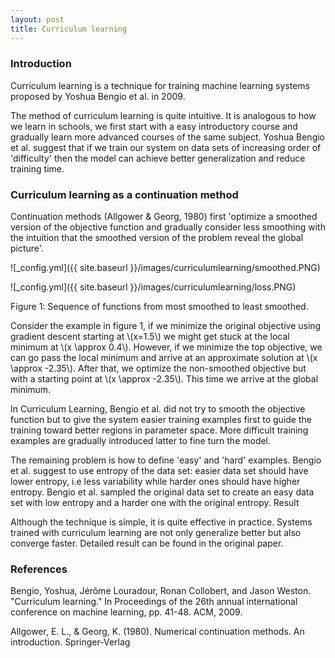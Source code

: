```yaml
---
layout: post
title: Curriculum learning
---
```


### Introduction

Curriculum learning is a technique for training machine learning systems  proposed by Yoshua Bengio et al. in 2009.

The method of curriculum learning is quite intuitive. It is analogous to how we learn in schools, we first start with a easy introductory course and gradually learn more advanced courses of the same subject. Yoshua Bengio et al. suggest that if we train our system on data sets of increasing order of 'difficulty' then the model can achieve better generalization and reduce training time.

### Curriculum learning as a continuation method

Continuation methods (Allgower & Georg, 1980) first 'optimize a smoothed version of the objective function and gradually consider less smoothing with the intuition that the smoothed version of the problem reveal the global picture'.

![_config.yml]({{ site.baseurl }}/images/curriculumlearning/smoothed.PNG)

![_config.yml]({{ site.baseurl }}/images/curriculumlearning/loss.PNG)

Figure 1: Sequence of functions from most smoothed to least smoothed.

Consider the example in figure 1, if we minimize the original objective using gradient descent starting at \\(x=1.5\\) we might get stuck at the local minimum at \\(x \approx 0.4\\). However, if we minimize the top objective, we can go pass the local minimum and arrive at an approximate solution at \\(x \approx -2.35\\). After that, we optimize the non-smoothed objective but with a starting point at \\(x \approx -2.35\\). This time we arrive at the global minimum.

In Curriculum Learning, Bengio et al. did not try to smooth the objective function but to give the system easier training examples first to guide the training toward better regions in parameter space. More difficult training examples are gradually introduced latter to fine turn the model.

The remaining problem is how to define 'easy' and 'hard' examples. Bengio et al. suggest to use entropy of the data set: easier data set should have lower entropy, i.e less variability while harder ones should have higher entropy. Bengio et al. sampled the original data set to create an easy data set with low entropy and a harder one with the original entropy.
Result

Although the technique is simple, it is quite effective in practice. Systems trained with curriculum learning are not only generalize better but also converge faster. Detailed result can be found in the original paper.

### References
Bengio, Yoshua, Jérôme Louradour, Ronan Collobert, and Jason Weston. "Curriculum learning." In Proceedings of the 26th annual international conference on machine learning, pp. 41-48. ACM, 2009.

Allgower, E. L., & Georg, K. (1980). Numerical continuation methods. An introduction. Springer-Verlag